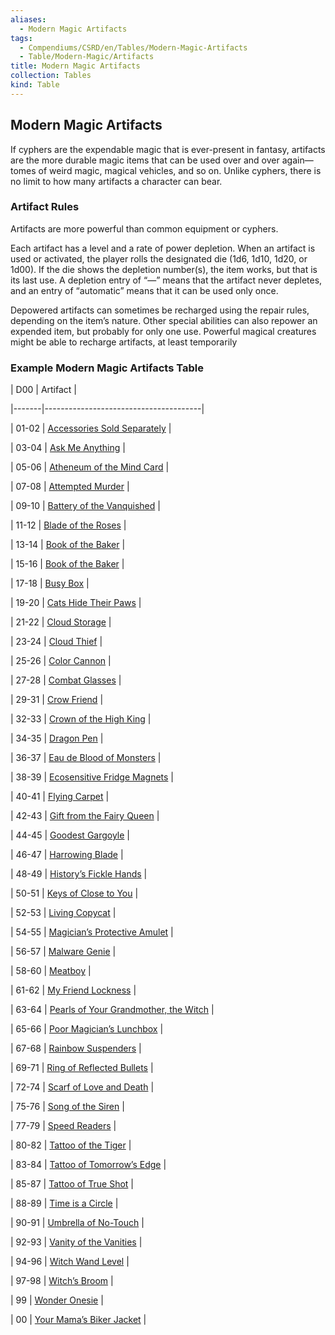 ```yaml
---
aliases:
  - Modern Magic Artifacts
tags:
  - Compendiums/CSRD/en/Tables/Modern-Magic-Artifacts
  - Table/Modern-Magic/Artifacts
title: Modern Magic Artifacts
collection: Tables
kind: Table
---
```

## Modern Magic Artifacts  
If cyphers are the expendable magic that is ever-present in fantasy, artifacts are the more durable magic items that can be used over and over again—tomes of weird magic, magical vehicles, and so on. Unlike cyphers, there is no limit to how many artifacts a character can bear.   
### Artifact Rules   
Artifacts are more powerful than common equipment or cyphers.   
  
Each artifact has a level and a rate of power depletion. When an artifact is used or activated, the player rolls the designated die (1d6, 1d10, 1d20, or 1d00). If the die shows the depletion number(s), the item works, but that is its last use. A depletion entry of “—” means that the artifact never depletes, and an entry of “automatic” means that it can be used only once.   
  
Depowered artifacts can sometimes be recharged using the repair rules, depending on the item’s nature. Other special abilities can also repower an expended item, but probably for only one use. Powerful magical creatures might be able to recharge artifacts, at least temporarily  
  
### Example Modern Magic Artifacts Table  
  
| D00   | Artifact                              |  
|-------|---------------------------------------|  
| 01-02 | [Accessories Sold Separately](Ask-Me-Anything.md)           |  
| 03-04 | [Ask Me Anything](Ask-Me-Anything.md)                       |  
| 05-06 | [Atheneum of the Mind Card](Atheneum-of-the-Mind-Card.md)             |  
| 07-08 | [Attempted Murder](Attempted-Murder.md)                      |  
| 09-10 | [Battery of the Vanquished](Battery-of-the-Vanquished.md)             |  
| 11-12 | [Blade of the Roses](Blade-of-the-Roses.md)                   |  
| 13-14 | [Book of the Baker](Book-of-the-Baker.md)                     |  
| 15-16 | [Book of the Baker](Book-of-the-Baker.md)                         |  
| 17-18 | [Busy Box](Busy-Box.md)                              |  
| 19-20 | [Cats Hide Their Paws](Cats-Hide-Their-Paws.md)                  |  
| 21-22 | [Cloud Storage](Cloud-Storage.md)                         |  
| 23-24 | [Cloud Thief](Cloud-Thief.md)                           |                                                          
| 25-26 | [Color Cannon](Color-Cannon.md)                          |  
| 27-28 | [Combat Glasses](Combat-Glasses.md)                        |  
| 29-31 | [Crow Friend](Crow-Friend.md)                           |  
| 32-33 | [Crown of the High King](Crown-of-the-High-King.md)                |  
| 34-35 | [Dragon Pen](Dragon-Pen.md)                            |  
| 36-37 | [Eau de Blood of Monsters](Eau-de-Blood-of-Monsters.md)              |  
| 38-39 | [Ecosensitive Fridge Magnets](Ecosensitive-Fridge-Magnets.md)           |  
| 40-41 | [Flying Carpet](Flying-Carpet.md)                          |  
| 42-43 | [Gift from the Fairy Queen](Gift-from-the-Fairy-Queen.md)             |  
| 44-45 | [Goodest Gargoyle](Goodest-Gargoyle.md)                      |  
| 46-47 | [Harrowing Blade](Harrowing-Blade.md)                       |  
| 48-49 | [History’s Fickle Hands](Historys-Fickle-Hands.md)                |  
| 50-51 | [Keys of Close to You](Keys-of-Close-to-You.md)                  |  
| 52-53 | [Living Copycat](Living-Copycat.md)                        |  
| 54-55 | [Magician’s Protective Amulet](Magicians-Protective-Amulet.md)          |  
| 56-57 | [Malware Genie](Malware-Genie.md)                         |  
| 58-60 | [Meatboy](Meatboy.md)                               |  
| 61-62 | [My Friend Lockness](My-Friend-Lockness.md)                    |  
| 63-64 | [Pearls of Your Grandmother, the Witch](Pearls-of-Your-Grandmother-the-Witch.md) |  
| 65-66 | [Poor Magician’s Lunchbox](Poor-Magicians-Lunchbox.md)              |  
| 67-68 | [Rainbow Suspenders](Rainbow-Suspenders.md)                    |  
| 69-71 | [Ring of Reflected Bullets](Ring-of-Reflected-Bullets.md)             |  
| 72-74 | [Scarf of Love and Death](Scarf-of-Love-and-Death.md)               |  
| 75-76 | [Song of the Siren](Song-of-the-Siren.md)                     |  
| 77-79 | [Speed Readers](Speed-Readers.md)                         |  
| 80-82 | [Tattoo of the Tiger](Tattoo-of-the-Tiger.md)                   |  
| 83-84 | [Tattoo of Tomorrow’s Edge](Tattoo-of-Tomorrows-Edge.md)             |  
| 85-87 | [Tattoo of True Shot](Tattoo-of-True-Shot.md)                   |  
| 88-89 | [Time is a Circle](Time-is-a-Circle.md)                      |  
| 90-91 | [Umbrella of No-Touch](Umbrella-of-No-Touch.md)                  |  
| 92-93 | [Vanity of the Vanities](Vanity-of-the-Vanities.md)                |  
| 94-96 | [Witch Wand Level](Witch-Wand-Level.md)                            |  
| 97-98 | [Witch’s Broom](Witchs-Broom.md)                         |  
| 99    | [Wonder Onesie](Wonder-Onesie.md)                         |  
| 00    | [Your Mama’s Biker Jacket](Your-Mamas-Biker-Jacket.md)              |  
  
